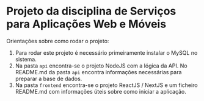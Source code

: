 # Projeto da disciplina de Serviços para Aplicações Web e Móveis

Orientações sobre como rodar o projeto:
01. Para rodar este projeto é necessário primeiramente instalar o MySQL no sistema.
02. Na pasta `api` encontra-se o projeto NodeJS com a lógica da API. No README.md da pasta `api` encontra informações necessárias para preparar a base de dados.
03. Na pasta `frontend` encontra-se o projeto ReactJS / NextJS e um ficheiro README.md com informações úteis sobre como iniciar a aplicação.
